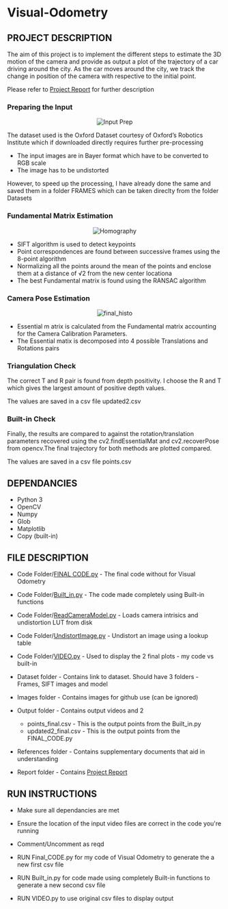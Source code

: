 # Visual-Odometry

## **PROJECT DESCRIPTION**

The aim of this project is to implement the different steps to estimate the 3D motion of the camera and provide as output a plot of the trajectory of a car driving around the city. As the car moves around the city, we track the change in position of the camera with respective to the initial point.

Please refer to [Project Report](https://github.com/adheeshc/Visual-Odometry/blob/master/Report/FINAL%20REPORT.pdf) for further description

### Preparing the Input

<p align="center">
  <img src="/Images/combined_hsl.png" alt="Input Prep">
</p>
The dataset used is the Oxford Dataset courtesy of Oxford’s Robotics Institute which if downloaded directly requires further pre-processing

- The input images are in Bayer format which have to be converted to RGB scale
- The image has to be undistorted

However, to speed up the processing, I have already done the same and saved them in a folder FRAMES which can be taken direclty from the folder Datasets

### Fundamental Matrix Estimation

<p align="center">
  <img src="/Images/homography.png" alt="Homography">
</p>

- SIFT algorithm is used to detect keypoints
- Point correspondences are found between successive frames using the 8-point algorithm
- Normalizing all the points around the mean of the points and enclose them at a distance of √2 from the new center locationa
- The best Fundamental matrix is found using the RANSAC algorithm 

### Camera Pose Estimation

<p align="center">
  <img src="/Images/histo.gif" alt="final_histo">
</p>

- Essential m atrix is calculated from the Fundamental matrix accounting for the Camera Calibration Parameters.
- The Essential matix is decomposed into 4 possible Translations and Rotations pairs

### Triangulation Check

The correct T and R pair is found from depth positivity. I choose the R and T which gives the largest amount of positive depth values.

The values are saved in a csv file updated2.csv

### Built-in Check

Finally, the results are compared to against the rotation/translation parameters recovered using the cv2.findEssentialMat and cv2.recoverPose from opencv.The final trajectory for both methods are plotted compared.

The values are saved in a csv file points.csv

## **DEPENDANCIES**

- Python 3
- OpenCV
- Numpy
- Glob
- Matplotlib
- Copy (built-in)

## **FILE DESCRIPTION**

- Code Folder/[FINAL CODE.py]() - The final code without for Visual Odometry
- Code Folder/[Built_in.py]() - The code made completely using Built-in functions
- Code Folder/[ReadCameraModel.py]() - Loads camera intrisics and undistortion LUT from disk
- Code Folder/[UndistortImage.py]() - Undistort an image using a lookup table
- Code Folder/[VIDEO.py]() - Used to display the 2 final plots - my code vs built-in

- Dataset folder - Contains link to dataset. Should have 3 folders - Frames, SIFT images and model

- Images folder - Contains images for github use (can be ignored)

- Output folder - Contains output videos and 2
  - points_final.csv - This is the output points from the Built_in.py
  - updated2_final.csv - This is the output points from the FINAL_CODE.py

- References folder - Contains supplementary documents that aid in understanding

- Report folder - Contains [Project Report](https://github.com/adheeshc/Visual-Odometry/blob/master/Report/FINAL%20REPORT.pdf)

## **RUN INSTRUCTIONS**

- Make sure all dependancies are met
- Ensure the location of the input video files are correct in the code you're running
- Comment/Uncomment as reqd

- RUN Final_CODE.py for my code of Visual Odometry to generate the a new first csv file
- RUN Built_in.py for code made using completely Built-in functions to generate a new second csv file
- RUN VIDEO.py to use original csv files to display output
